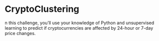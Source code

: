 # CryptoClustering
n this challenge, you’ll use your knowledge of Python and unsupervised learning to predict if cryptocurrencies are affected by 24-hour or 7-day price changes.
